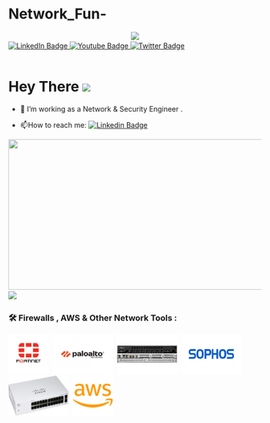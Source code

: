 # Network_Fun-

<div id="header" align="center">
  <img src="https://media1.tenor.com/m/2XNnziYIiFEAAAAC/network-nft-build-your-network.gif" width="200"/>
</div>


<div id="badges" align="centre"> 
  <a href="http://linkedin.com/in/abhiraj-vermaa">
    <img src="https://img.shields.io/badge/LinkedIn-blue?style=for-the-badge&logo=linkedin&logoColor=white" alt="LinkedIn Badge"/>
  </a>
  <a href="your-youtube-URL">
    <img src="https://img.shields.io/badge/YouTube-red?style=for-the-badge&logo=youtube&logoColor=white" alt="Youtube Badge"/>
  </a>
  <a href="https://twitter.com/Abhiraj03739614">
    <img src="https://img.shields.io/badge/Twitter-blue?style=for-the-badge&logo=twitter&logoColor=white" alt="Twitter Badge"/>
  </a>
</div>


<img src="https://komarev.com/ghpvc/?username=your-github-username&style=flat-square&color=blue" alt=""/>

<h1>
  Hey There
  <img src="https://media.giphy.com/media/hvRJCLFzcasrR4ia7z/giphy.gif" width="30px"/>
</h1>

- :telescope: I’m working as a Network & Security Engineer .


- :mailbox:How to reach me: [![Linkedin Badge](https://img.shields.io/badge/-Abhiraj-blue?style=flat&logo=Linkedin&logoColor=white)](http://linkedin.com/in/abhiraj-vermaa)
<div align="center">
  <img src="https://media.giphy.com/media/dWesBcTLavkZuG35MI/giphy.gif" width="600" height="300"/>
</div>
  <img src="https://media.giphy.com/media/WUlplcMpOCEmTGBtBW/giphy.gif" width="30"> 

### :hammer_and_wrench: Firewalls , AWS  & Other Network  Tools :

<div>
  <img src="icons/fortinet.png" title="FORTINET" alt="FORTINET" width="80" height="80"/>&nbsp;
  <img src="icons/palo.jpg" title="PALO" alt="PALO" width="120" height="80"/>&nbsp;
  <img src="icons/router_cisco.jpg" title="ROUTER" alt="ROUTER" width="120" height="80"/>&nbsp;
  <img src="icons/shophos.png" title="SOPHOS" alt="SOPHOS" width="120" height="80"/>&nbsp;
   <img src="icons/cisco sw.jpg" title="SW" alt="SW" width="120" height="80"/>&nbsp;
<img src="https://github.com/devicons/devicon/blob/master/icons/amazonwebservices/amazonwebservices-plain-wordmark.svg" title="AWS" alt="AWS" width="80" height="80"/>&nbsp;

</div>
